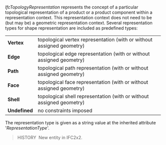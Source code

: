 _IfcTopologyRepresentation_ represents the concept of a particular topological representation of a product or a product component within a representation context. This representation context does not need to be (but may be) a geometric representation context. Several representation types for shape representation are included as predefined types:

<table>
  <tbody>
    <tr>
      <td><b>Vertex</b></td>
      <td>topological vertex
representation (with or without assigned geometry)</td>
    </tr>
    <tr>
      <td><b>Edge</b></td>
      <td>topological edge
representation (with or without assigned geometry)</td>
    </tr>
    <tr>
      <td><b>Path</b></td>
      <td>topological path
representation (with or without assigned geometry)</td>
    </tr>
    <tr>
      <td><b>Face</b></td>
      <td>topological face
representation (with or without assigned geometry)</td>
    </tr>
    <tr>
      <td><b>Shell</b></td>
      <td>topological shell
representation (with or without assigned geometry)</td>
    </tr>
    <tr>
      <td><b>Undefined</b></td>
      <td>no constraints imposed</td>
    </tr>
  </tbody>
</table>



The representation type is given as a string value at the inherited attribute '_RepresentationType_'.

> HISTORY&nbsp; New entity in IFC2x2.

